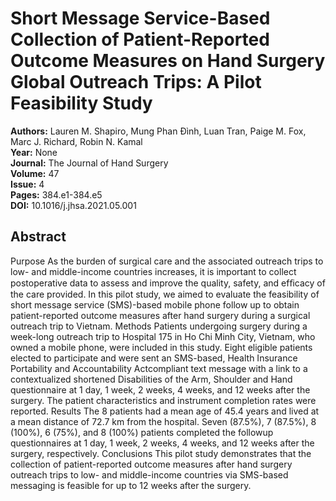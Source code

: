 # Short Message Service-Based Collection of Patient-Reported Outcome Measures on Hand Surgery Global Outreach Trips: A Pilot Feasibility Study

**Authors:** Lauren M. Shapiro, Mung Phan Đình, Luan Tran, Paige M. Fox, Marc J. Richard, Robin N. Kamal  
**Year:** None  
**Journal:** The Journal of Hand Surgery  
**Volume:** 47  
**Issue:** 4  
**Pages:** 384.e1-384.e5  
**DOI:** 10.1016/j.jhsa.2021.05.001  

## Abstract
Purpose As the burden of surgical care and the associated outreach trips to low- and middle-income countries increases, it is important to collect postoperative data to assess and improve the quality, safety, and efﬁcacy of the care provided. In this pilot study, we aimed to evaluate the feasibility of short message service (SMS)-based mobile phone follow up to obtain patient-reported outcome measures after hand surgery during a surgical outreach trip to Vietnam.
Methods Patients undergoing surgery during a week-long outreach trip to Hospital 175 in Ho Chi Minh City, Vietnam, who owned a mobile phone, were included in this study. Eight eligible patients elected to participate and were sent an SMS-based, Health Insurance Portability and Accountability Actcompliant text message with a link to a contextualized shortened Disabilities of the Arm, Shoulder and Hand questionnaire at 1 day, 1 week, 2 weeks, 4 weeks, and 12 weeks after the surgery. The patient characteristics and instrument completion rates were reported.
Results The 8 patients had a mean age of 45.4 years and lived at a mean distance of 72.7 km from the hospital. Seven (87.5%), 7 (87.5%), 8 (100%), 6 (75%), and 8 (100%) patients completed the followup questionnaires at 1 day, 1 week, 2 weeks, 4 weeks, and 12 weeks after the surgery, respectively.
Conclusions This pilot study demonstrates that the collection of patient-reported outcome measures after hand surgery outreach trips to low- and middle-income countries via SMS-based messaging is feasible for up to 12 weeks after the surgery.

